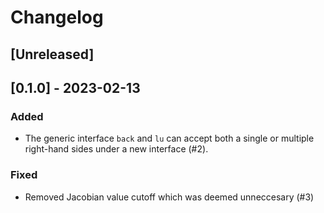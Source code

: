 # Changelog

## [Unreleased]

## [0.1.0] - 2023-02-13

### Added

- The generic interface `back` and `lu` can accept both a single or multiple right-hand sides under a new interface (#2).

### Fixed

- Removed Jacobian value cutoff which was deemed unneccesary (#3)


